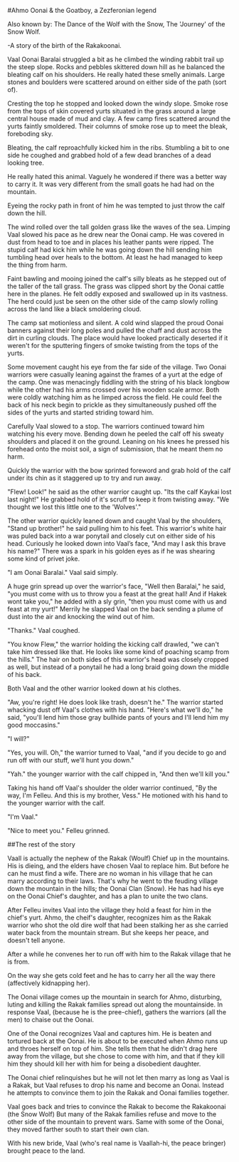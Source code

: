 
#Ahmo Oonai & the Goatboy, a Zezferonian legend

Also known by: The Dance of the Wolf with the Snow, The 'Journey' of the Snow Wolf.

-A story of the birth of the Rakakoonai.


Vaal Oonai Baralai struggled a bit as he climbed the winding rabbit trail up the steep slope. Rocks and pebbles skittered down hill as he balanced the bleating calf on his shoulders. He really hated these smelly animals. Large stones and boulders were scattered around on either side of the path (sort of).

Cresting the top he stopped and looked down the windy slope. Smoke rose from the tops of skin covered yurts situated in the grass around a large central house made of mud and clay. A few camp fires scattered around the yurts faintly smoldered. Their columns of smoke rose up to meet the bleak, foreboding sky.

Bleating, the calf reproachfully kicked him in the ribs. Stumbling a bit to one side he coughed and grabbed hold of a few dead branches of a dead looking tree.

He really hated this animal. Vaguely he wondered if there was a better way to carry it. It was very different from the small goats he had had on the mountain.

Eyeing the rocky path in front of him he was tempted to just throw the calf down the hill.


The wind rolled over the tall golden grass like the waves of the sea.
Limping Vaal slowed his pace as he drew near the Oonai camp. He was covered in dust from head to toe and in places his leather pants were ripped. The stupid calf had kick him while he was going down the hill sending him tumbling head over heals to the bottom. At least he had managed to keep the thing from harm.

Faint bawling and mooing joined the calf's silly bleats as he stepped out of the taller of the tall grass. The grass was clipped short by the Oonai cattle here in the planes. He felt oddly exposed and swallowed up in its vastness. The herd could just be seen on the other side of the camp slowly rolling across the land like a black smoldering cloud.

The camp sat motionless and silent. A cold wind slapped the proud Oonai banners against their long poles and pulled the chaff and dust across the dirt in curling clouds. The place would have looked practically deserted if it weren't for the sputtering fingers of smoke twisting from the tops of the yurts.

Some movement caught his eye from the far side of the village.
Two Oonai warriors were casually leaning against the frames of a yurt at the edge of the camp. One was menacingly fiddling with the string of his black longbow while the other had his arms crossed over his wooden scale armor. Both were coldly watching him as he limped across the field. He could feel the back of his neck begin to prickle as they simultaneously pushed off the sides of the yurts and started striding toward him.

Carefully Vaal slowed to a stop. The warriors continued toward him watching his every move. Bending down he peeled the calf off his sweaty shoulders and placed it on the ground. Leaning on his knees he pressed his forehead onto the moist soil, a sign of submission, that he meant them no harm.

Quickly the warrior with the bow sprinted foreword and grab hold of the calf under its chin as it staggered up to try and run away.

"Flew! Look!" he said as the other warrior caught up. "Its the calf Kaykai lost last night!" He grabbed hold of it's scruff to keep it from twisting away. "We thought we lost this little one to the 'Wolves'."

The other warrior quickly leaned down and caught Vaal by the shoulders, "Stand up brother!" he said pulling him to his feet. This warrior's white hair was puled back into a war ponytail and closely cut on either side of his head. Curiously he looked down into Vaal’s face, "And may I ask this brave his name?" There was a spark in his golden eyes as if he was shearing some kind of privet joke.

"I am Oonai Baralai." Vaal said simply.

A huge grin spread up over the warrior's face, "Well then Baralai," he said, "you must come with us to throw you a feast at the great hall! And if Hakek wont take you," he added with a sly grin, "then you must come with us and feast at my yurt!"
Merrily he slapped Vaal on the back sending a plume of dust into the air and knocking the wind out of him.

"Thanks." Vaal coughed.

"You know Flew," the warrior holding the kicking calf drawled, "we can't take him dressed like that. He looks like some kind of poaching scamp from the hills." The hair on both sides of this warrior's head was closely cropped as well, but instead of a ponytail he had a long braid going down the middle of his back.

Both Vaal and the other warrior looked down at his clothes.

"Aw, you're right! He does look like trash, doesn't he." The warrior started whacking dust off Vaal's clothes with his hand. "Here's what we'll do," he said, "you'll lend him those gray bullhide pants of yours and I'll lend him my good moccasins."

"I will?"

"Yes, you will. Oh," the warrior turned to Vaal, "and if you decide to go and run off with our stuff, we'll hunt you down."

"Yah." the younger warrior with the calf chipped in, "And then we'll kill you."

Taking his hand off Vaal's shoulder the older warrior continued, "By the way, I'm Felleu. And this is my brother, Vess." He motioned with his hand to the younger warrior with the calf.

"I'm Vaal."

"Nice to meet you." Felleu grinned.

##The rest of the story

Vaall is actually the nephew of the Rakak (Woulf) Chief up in the mountains. His is dieing, and the elders have chosen Vaal to replace him. But before he can he must find a wife. There are no woman in his village that he can marry according to their laws. That's why he went to the feuding village down the mountain in the hills; the Oonai Clan (Snow). He has had his eye on the Oonai Chief's daughter, and has a plan to unite the two clans.

After Felleu invites Vaal into the village they hold a feast for him in the chief's yurt. Ahmo, the cheif's daughter, recognizes him as the Rakak warrior who shot the old dire wolf that had been stalking her as she carried water back from the mountain stream. But she keeps her peace, and doesn't tell anyone.

After a while he convenes her to run off with him to the Rakak village that he is from.

On the way she gets cold feet and he has to carry her all the way there (affectively kidnapping her). 

The Oonai village comes up the mountain in search for Ahmo, disturbing, luting and killing the Rakak families spread out along the mountainside. In response Vaal, (because he is the pree-chief), gathers the warriors (all the men) to chaise out the Oonai.

One of the Oonai recognizes Vaal and captures him. He is beaten and tortured back at the Oonai. He is about to be executed when Ahmo runs up and throes herself on top of him. She tells them that he didn't drag here away from the village, but she chose to come with him, and that if they kill him they should kill her with him for being a disobedient daughter.

The Oonai chief relinquishes but he will not let then marry as long as Vaal is a Rakak, but Vaal refuses to drop his name and become an Oonai. Instead he attempts to convince them to join the Rakak and Oonai families together.

Vaal goes back and tries to convince the Rakak to become the Rakakoonai (the Snow Wolf) But many of the Rakak families refuse and move to the other side of the mountain to prevent wars. Same with some of the Oonai, they moved farther south to start their own clan.

With his new bride, Vaal (who's real name is Vaallah-hi, the peace bringer) brought peace to the land.

